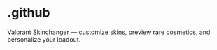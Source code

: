# .github
Valorant Skinchanger  — customize skins, preview rare cosmetics, and personalize your loadout.
